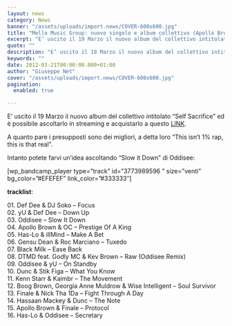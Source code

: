 ```yaml
---
layout: news
category: News
banner: "/assets/uploads/import.news/COVER-600x600.jpg"
title: "Mello Music Group: nuovo singolo e album collettivo (Apollo Brown & OC,Oddisee,yU & more)"
excerpt: "E’ uscito il 19 Marzo il nuovo album del collettivo intitolato “Self Sacrifice” ed è possibile ascoltarlo in streaming e acquistarlo a questo LINK. A quanto pare i presupposti sono dei migliori, a detta loro “This isn’t 1% rap, this is that real”. Intanto potete farvi un’idea ascoltando “Slow it Down” di Oddisee: [wp_bandcamp_player type=”track” [&hellip"
quote: ""
description: "E’ uscito il 19 Marzo il nuovo album del collettivo intitolato “Self Sacrifice” ed è possibile ascoltarlo in streaming e acquistarlo a questo LINK. A quanto pare i presupposti sono dei migliori, a detta loro “This isn’t 1% rap, this is that real”. Intanto potete farvi un’idea ascoltando “Slow it Down” di Oddisee: [wp_bandcamp_player type=”track” [&hellip"
keywords: ""
date: 2012-03-21T00:00:00.000+01:00
author: "Giuseppe Net"
cover: "/assets/uploads/import.news/COVER-600x600.jpg"
pagination:
  enabled: true

---
```


E’ uscito il 19 Marzo il nuovo album del collettivo intitolato “Self Sacrifice” ed è possibile ascoltarlo in streaming e acquistarlo a questo [LINK](https://mellomusicgroup.bandcamp.com/album/self-sacrifice).

A quanto pare i presupposti sono dei migliori, a detta loro “This isn’t 1% rap, this is that real”.

Intanto potete farvi un’idea ascoltando “Slow it Down” di Oddisee:

\[wp\_bandcamp\_player type=”track” id=”3773989596 ” size=”venti” bg\_color=”#EFEFEF” link\_color=”#333333″\]

**tracklist**:

01\. Def Dee & DJ Soko – Focus  
02\. yU & Def Dee – Down Up  
03\. Oddisee – Slow It Down  
04\. Apollo Brown & OC – Prestige Of A King  
05\. Has-Lo & illMind – Make A Bet  
06\. Gensu Dean & Roc Marciano – Tuxedo  
07\. Black Milk – Ease Back  
08\. DTMD feat. Godly MC & Kev Brown – Raw (Oddisee Remix)  
09\. Oddisee & yU – On Standby  
10\. Dunc & Stik Figa – What You Know  
11\. Kenn Starr & Kaimbr – The Movement  
12\. Boog Brown, Georgia Anne Muldrow & Wise Intelligent – Soul Survivor  
13\. Finale & Nick Tha 1Da – Fight Through A Day  
14\. Hassaan Mackey & Dunc – The Note  
15\. Apollo Brown & Finale – Protocol  
16\. Has-Lo & Oddisee – Secretary